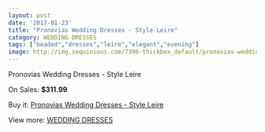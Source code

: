 ```yaml
---
layout: post
date: '2017-01-23'
title: "Pronovias Wedding Dresses - Style Leire"
category: WEDDING DRESSES
tags: ["beaded","dresses","leire","elegant","evening"]
image: http://img.sequinious.com/7396-thickbox_default/pronovias-wedding-dresses-style-leire.jpg
---
```

Pronovias Wedding Dresses - Style Leire

On Sales: **$311.99**
<a href="https://www.sequinious.com/wedding-dresses/2967-pronovias-wedding-dresses-style-leire.html"><amp-img layout="responsive" width="600" height="600" src="//img.sequinious.com/7396-thickbox_default/pronovias-wedding-dresses-style-leire.jpg" alt="Pronovias Wedding Dresses - Style Leire 0" /></a>
<a href="https://www.sequinious.com/wedding-dresses/2967-pronovias-wedding-dresses-style-leire.html"><amp-img layout="responsive" width="600" height="600" src="//img.sequinious.com/7397-thickbox_default/pronovias-wedding-dresses-style-leire.jpg" alt="Pronovias Wedding Dresses - Style Leire 1" /></a>
<a href="https://www.sequinious.com/wedding-dresses/2967-pronovias-wedding-dresses-style-leire.html"><amp-img layout="responsive" width="600" height="600" src="//img.sequinious.com/7398-thickbox_default/pronovias-wedding-dresses-style-leire.jpg" alt="Pronovias Wedding Dresses - Style Leire 2" /></a>
<a href="https://www.sequinious.com/wedding-dresses/2967-pronovias-wedding-dresses-style-leire.html"><amp-img layout="responsive" width="600" height="600" src="//img.sequinious.com/7399-thickbox_default/pronovias-wedding-dresses-style-leire.jpg" alt="Pronovias Wedding Dresses - Style Leire 3" /></a>

Buy it: [Pronovias Wedding Dresses - Style Leire](https://www.sequinious.com/wedding-dresses/2967-pronovias-wedding-dresses-style-leire.html "Pronovias Wedding Dresses - Style Leire")

View more: [WEDDING DRESSES](https://www.sequinious.com/2-wedding-dresses "WEDDING DRESSES")